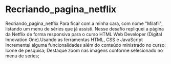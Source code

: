 # Recriando_pagina_netflix
Recriando_pagina_netflix  Para ficar com a minha cara, com nome "Milafli", listando um menu de séries que já assisti.  Nesse desafio repliquei a página da Netflix de forma responsiva para o curso HTML Web Developer (Digital Innovation One).Usando as ferramentas HTML, CSS e JavaScript  Incrementei alguma funcionalidades além do conteúdo ministrado no curso:  Icone de pesquisa; Destaque zoom nas imagens conforme selecionado no menu de series;
